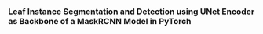 ### Leaf Instance Segmentation and Detection using UNet Encoder as Backbone of a MaskRCNN Model in PyTorch